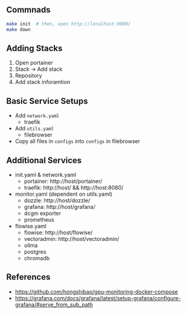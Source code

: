 ## Commnads
```bash
make init  # then, open http://localhost:9000/
make down
```

## Adding Stacks
1. Open portainer
2. Stack -> Add stack
3. Repository
4. Add stack inforamtion

## Basic Service Setups
- Add `network.yaml`
    - traefik
- Add `utils.yaml`
    - filebrowser
- Copy all files in `configs` into `configs` in filebrowser

## Additional Services
- init.yaml & network.yaml
    - portainer: http://host/portainer/
    - traefik: http://host/ && http://host:8080/
- monitor.yaml (dependent on utils.yaml)
    - dozzle: http://host/dozzle/
    - grafana: http://host/grafana/
    - dcgm exporter
    - prometheus
- flowise.yaml
    - flowise: http://host/flowise/
    - vectoradmin: http://host/vectoradmin/
    - ollma
    - postgres
    - chromadb

## References
- https://github.com/hongshibao/gpu-monitoring-docker-compose
- https://grafana.com/docs/grafana/latest/setup-grafana/configure-grafana/#serve_from_sub_path
